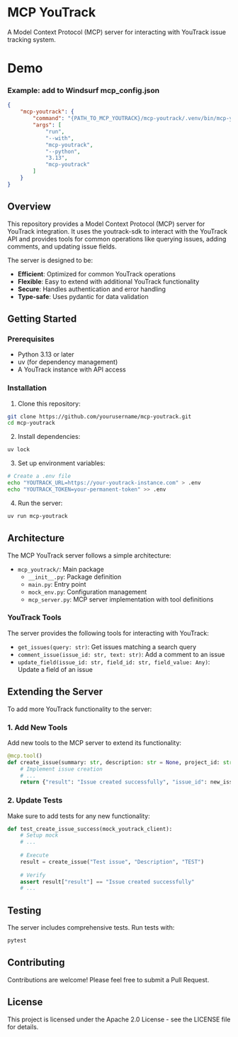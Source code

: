 # MCP YouTrack

A Model Context Protocol (MCP) server for interacting with YouTrack issue tracking system.

# Demo

### Example: add to Windsurf mcp_config.json
```json
{
    "mcp-youtrack": {
        "command": "{PATH_TO_MCP_YOUTRACK}/mcp-youtrack/.venv/bin/mcp-youtrack",
        "args": [
            "run",
            "--with",
            "mcp-youtrack",
            "--python",
            "3.13",
            "mcp-youtrack"
        ]
    }
}
```

## Overview

This repository provides a Model Context Protocol (MCP) server for YouTrack integration. It uses the youtrack-sdk to interact with the YouTrack API and provides tools for common operations like querying issues, adding comments, and updating issue fields.

The server is designed to be:
- **Efficient**: Optimized for common YouTrack operations
- **Flexible**: Easy to extend with additional YouTrack functionality
- **Secure**: Handles authentication and error handling
- **Type-safe**: Uses pydantic for data validation

## Getting Started

### Prerequisites

- Python 3.13 or later
- uv (for dependency management)
- A YouTrack instance with API access

### Installation

1. Clone this repository:
```bash
git clone https://github.com/yourusername/mcp-youtrack.git
cd mcp-youtrack
```

2. Install dependencies:
```bash
uv lock
```

3. Set up environment variables:
```bash
# Create a .env file
echo "YOUTRACK_URL=https://your-youtrack-instance.com" > .env
echo "YOUTRACK_TOKEN=your-permanent-token" >> .env
```

4. Run the server:
```bash
uv run mcp-youtrack
```

## Architecture

The MCP YouTrack server follows a simple architecture:

- `mcp_youtrack/`: Main package
  - `__init__.py`: Package definition
  - `main.py`: Entry point
  - `mock_env.py`: Configuration management
  - `mcp_server.py`: MCP server implementation with tool definitions

### YouTrack Tools

The server provides the following tools for interacting with YouTrack:

- `get_issues(query: str)`: Get issues matching a search query
- `comment_issue(issue_id: str, text: str)`: Add a comment to an issue
- `update_field(issue_id: str, field_id: str, field_value: Any)`: Update a field of an issue

## Extending the Server

To add more YouTrack functionality to the server:

### 1. Add New Tools

Add new tools to the MCP server to extend its functionality:

```python
@mcp.tool()
def create_issue(summary: str, description: str = None, project_id: str = None):
    # Implement issue creation
    # ...
    return {"result": "Issue created successfully", "issue_id": new_issue.id}
```

### 2. Update Tests

Make sure to add tests for any new functionality:

```python
def test_create_issue_success(mock_youtrack_client):
    # Setup mock
    # ...
    
    # Execute
    result = create_issue("Test issue", "Description", "TEST")
    
    # Verify
    assert result["result"] == "Issue created successfully"
    # ...
```

## Testing

The server includes comprehensive tests. Run tests with:

```bash
pytest
```

## Contributing

Contributions are welcome! Please feel free to submit a Pull Request.

## License

This project is licensed under the Apache 2.0 License - see the LICENSE file for details.
